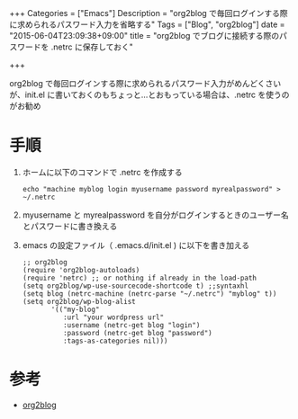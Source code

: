 +++
Categories = ["Emacs"]
Description = "org2blog で毎回ログインする際に求められるパスワード入力を省略する"
Tags = ["Blog", "org2blog"]
date = "2015-06-04T23:09:38+09:00"
title = "org2blog でブログに接続する際のパスワードを .netrc に保存しておく"

+++

org2blog で毎回ログインする際に求められるパスワード入力がめんどくさいが、init.el に書いておくのもちょっと&#x2026;とおもっている場合は、.netrc を使うのがお勧め

# 手順

1.  ホームに以下のコマンドで .netrc を作成する
    
        echo "machine myblog login myusername password myrealpassword" > ~/.netrc

2.  myusername と myrealpassword を自分がログインするときのユーザー名とパスワードに書き換える

3.  emacs の設定ファイル（ .emacs.d/init.el ) に以下を書き加える
    
        ;; org2blog
        (require 'org2blog-autoloads)
        (require 'netrc) ;; or nothing if already in the load-path
        (setq org2blog/wp-use-sourcecode-shortcode t) ;;syntaxhl
        (setq blog (netrc-machine (netrc-parse "~/.netrc") "myblog" t))
        (setq org2blog/wp-blog-alist
               '(("my-blog"
                  :url "your wordpress url"
                  :username (netrc-get blog "login")
                  :password (netrc-get blog "password")
                  :tags-as-categories nil)))

# 参考

-   [org2blog](https://github.com/punchagan/org2blog#posting-source-code-blocks)
